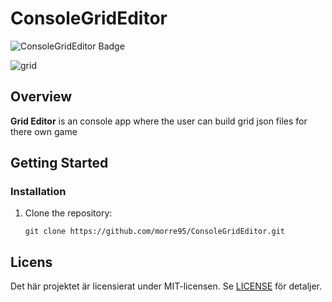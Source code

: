 # ConsoleGridEditor

![ConsoleGridEditor Badge](https://img.shields.io/badge/Grid_Editor--Consol?logo=csharp&color=%23512BD4)

![grid](https://github.com/morre95/ConsoleGridEditor/assets/31042/f2527504-6d1d-494b-b0b4-73866af02256)

## Overview

**Grid Editor** is an console app where the user can build grid json files for there own game

## Getting Started

### Installation
1. Clone the repository:
   ```shell
   git clone https://github.com/morre95/ConsoleGridEditor.git

## Licens
Det här projektet är licensierat under MIT-licensen. Se [LICENSE](LICENSE) för detaljer.


